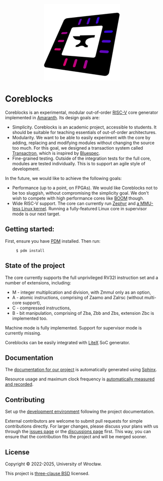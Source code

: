 <div align="center">
    <img src="docs/images/logo.svg" width="250" />
</div>

# Coreblocks

Coreblocks is an experimental, modular out-of-order [RISC-V](https://riscv.org/specifications/) core generator implemented in [Amaranth](https://github.com/amaranth-lang/amaranth/). Its design goals are:

 * Simplicity. Coreblocks is an academic project, accessible to students.
   It should be suitable for teaching essentials of out-of-order architectures.
 * Modularity. We want to be able to easily experiment with the core by adding, replacing and modifying modules without changing the source too much.
   For this goal, we designed a transaction system called [Transactron](https://github.com/kuznia-rdzeni/transactron), which is inspired by [Bluespec](http://github.com/b-lang-org/bsc).
 * Fine-grained testing. Outside of the integration tests for the full core, modules are tested individually.
   This is to support an agile style of development.

In the future, we would like to achieve the following goals:

 * Performance (up to a point, on FPGAs). We would like Coreblocks not to be too sluggish, without compromising the simplicity goal.
   We don't wish to compete with high performance cores like [BOOM](https://github.com/riscv-boom/riscv-boom) though.
 * Wide RISC-V support.
   The core can currently run [Zephyr](https://github.com/kuznia-rdzeni/zephyr-on-litex-coreblocks) and [a MMU-less Linux kernel](https://github.com/kuznia-rdzeni/linux-on-litex-coreblocks).
   Running a fully-featured Linux core in supervisor mode is our next target.

## Getting started:

First, ensure you have [PDM](https://pdm-project.org/) installed. Then run:
```
     $ pdm install
```


## State of the project

The core currently supports the full unprivileged RV32I instruction set and a number of extensions, including:

 * M - integer multiplication and division, with Zmmul only as an option,
 * A - atomic instructions, comprising of Zaamo and Zalrsc (without multi-core support),
 * C - compressed instructions,
 * B - bit manipulation, comprising of Zba, Zbb and Zbs, extension Zbc is implemented too.

Machine mode is fully implemented. Support for supervisor mode is currently missing.

Coreblocks can be easily integrated with [LiteX](https://github.com/enjoy-digital/litex) SoC generator.

## Documentation

The [documentation for our project](https://kuznia-rdzeni.github.io/coreblocks/) is automatically generated using [Sphinx](https://www.sphinx-doc.org/).

Resource usage and maximum clock frequency is [automatically measured and recorded](https://kuznia-rdzeni.github.io/coreblocks/dev/benchmark/).

## Contributing

Set up the [development environment](https://kuznia-rdzeni.github.io/coreblocks/Development_environment.html) following the project documentation.

External contributors are welcome to submit pull requests for simple contributions directly.
For larger changes, please discuss your plans with us through the [issues page](https://github.com/kuznia-rdzeni/coreblocks/issues) or the [discussions page](https://github.com/kuznia-rdzeni/coreblocks/discussions) first.
This way, you can ensure that the contribution fits the project and will be merged sooner.

## License

Copyright © 2022-2025, University of Wrocław.

This project is [three-clause BSD](https://github.com/kuznia-rdzeni/coreblocks/blob/master/LICENSE) licensed.

